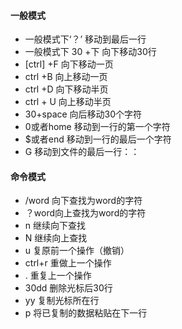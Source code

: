 #### 一般模式
- 一般模式下‘？’ 移动到最后一行
- 一般模式下 30 +下 向下移动30行
- [ctrl] +F 向下移动一页
- ctrl +B 向上移动一页
- ctrl +D 向下移动半页
- ctrl + U 向上移动半页
- 30+space 向后移动30个字符
- 0或者home 移动到一行的第一个字符
- $或者end 移动到一行的最后一个字符
- G 移动到文件的最后一行：：



#### 命令模式
- /word 向下查找为word的字符
- ？word向上查找为word的字符
- n 继续向下查找
- N 继续向上查找
- u 复原前一个操作（撤销）
- ctrl+r 重做上一个操作
- . 重复上一个操作
- 30dd 删除光标后30行
- yy 复制光标所在行
- p 将已复制的数据粘贴在下一行